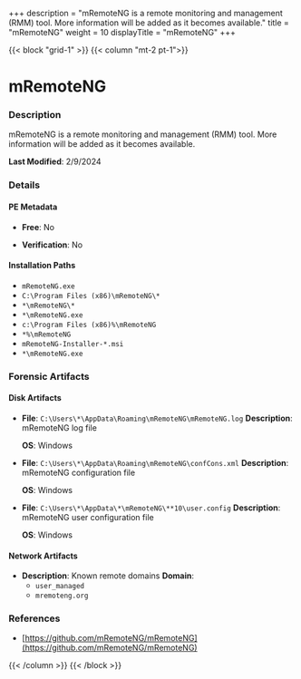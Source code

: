 +++
description = "mRemoteNG is a remote monitoring and management (RMM) tool. More information will be added as it becomes available."
title = "mRemoteNG"
weight = 10
displayTitle = "mRemoteNG"
+++


{{< block "grid-1" >}}
{{< column "mt-2 pt-1">}}

# mRemoteNG


### Description

mRemoteNG is a remote monitoring and management (RMM) tool. More information will be added as it becomes available.



**Last Modified**: 2/9/2024

### Details


#### PE Metadata


- **Free**: No

- **Verification**: No




#### Installation Paths
- `mRemoteNG.exe`
- `C:\Program Files (x86)\mRemoteNG\*`
- `*\mRemoteNG\*`
- `*\mRemoteNG.exe`
- `c:\Program Files (x86)%\mRemoteNG`
- `*%\mRemoteNG`
- `mRemoteNG-Installer-*.msi`
- `*\mRemoteNG.exe`

### Forensic Artifacts

#### Disk Artifacts

- **File**: `C:\Users\*\AppData\Roaming\mRemoteNG\mRemoteNG.log`
  **Description**: mRemoteNG log file


  **OS**: Windows

- **File**: `C:\Users\*\AppData\Roaming\mRemoteNG\confCons.xml`
  **Description**: mRemoteNG configuration file


  **OS**: Windows

- **File**: `C:\Users\*\AppData\*\mRemoteNG\**10\user.config`
  **Description**: mRemoteNG user configuration file


  **OS**: Windows




#### Network Artifacts

- **Description**: Known remote domains
  **Domain**:
    - `user_managed`
    - `mremoteng.org`





### References
- [https://github.com/mRemoteNG/mRemoteNG](https://github.com/mRemoteNG/mRemoteNG)



{{< /column >}}
{{< /block >}}
